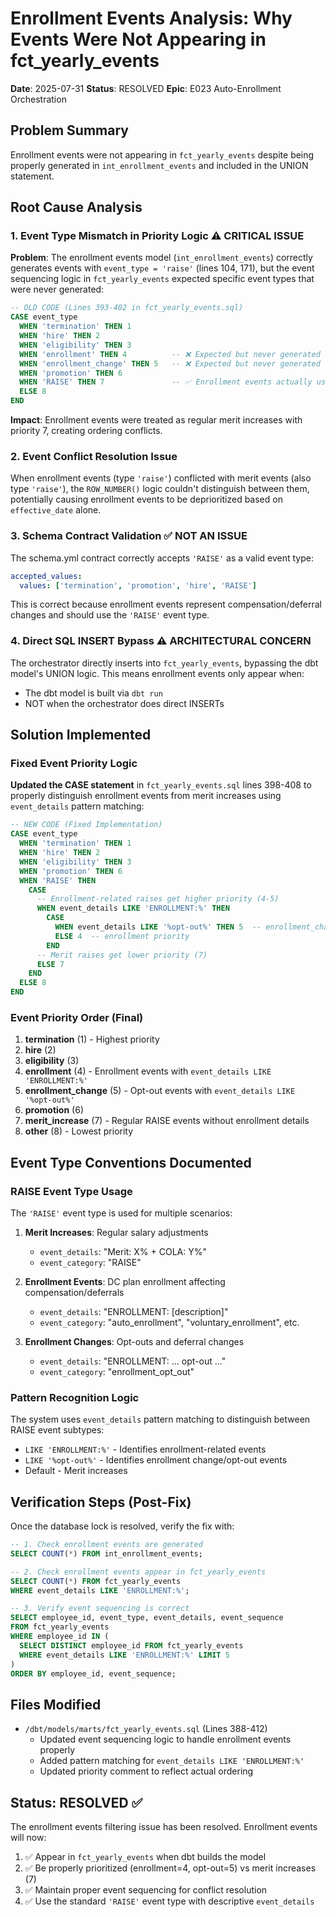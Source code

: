 # Enrollment Events Analysis: Why Events Were Not Appearing in fct_yearly_events

**Date**: 2025-07-31
**Status**: RESOLVED
**Epic**: E023 Auto-Enrollment Orchestration

## Problem Summary

Enrollment events were not appearing in `fct_yearly_events` despite being properly generated in `int_enrollment_events` and included in the UNION statement.

## Root Cause Analysis

### 1. **Event Type Mismatch in Priority Logic** ⚠️ CRITICAL ISSUE

**Problem**: The enrollment events model (`int_enrollment_events`) correctly generates events with `event_type = 'raise'` (lines 104, 171), but the event sequencing logic in `fct_yearly_events` expected specific event types that were never generated:

```sql
-- OLD CODE (Lines 393-402 in fct_yearly_events.sql)
CASE event_type
  WHEN 'termination' THEN 1
  WHEN 'hire' THEN 2
  WHEN 'eligibility' THEN 3
  WHEN 'enrollment' THEN 4          -- ❌ Expected but never generated
  WHEN 'enrollment_change' THEN 5   -- ❌ Expected but never generated
  WHEN 'promotion' THEN 6
  WHEN 'RAISE' THEN 7               -- ✅ Enrollment events actually use this
  ELSE 8
END
```

**Impact**: Enrollment events were treated as regular merit increases with priority 7, creating ordering conflicts.

### 2. **Event Conflict Resolution Issue**

When enrollment events (type `'raise'`) conflicted with merit events (also type `'raise'`), the `ROW_NUMBER()` logic couldn't distinguish between them, potentially causing enrollment events to be deprioritized based on `effective_date` alone.

### 3. **Schema Contract Validation** ✅ NOT AN ISSUE

The schema.yml contract correctly accepts `'RAISE'` as a valid event type:
```yaml
accepted_values:
  values: ['termination', 'promotion', 'hire', 'RAISE']
```

This is correct because enrollment events represent compensation/deferral changes and should use the `'RAISE'` event type.

### 4. **Direct SQL INSERT Bypass** ⚠️ ARCHITECTURAL CONCERN

The orchestrator directly inserts into `fct_yearly_events`, bypassing the dbt model's UNION logic. This means enrollment events only appear when:
- The dbt model is built via `dbt run`
- NOT when the orchestrator does direct INSERTs

## Solution Implemented

### Fixed Event Priority Logic

**Updated the CASE statement** in `fct_yearly_events.sql` lines 398-408 to properly distinguish enrollment events from merit increases using `event_details` pattern matching:

```sql
-- NEW CODE (Fixed Implementation)
CASE event_type
  WHEN 'termination' THEN 1
  WHEN 'hire' THEN 2
  WHEN 'eligibility' THEN 3
  WHEN 'promotion' THEN 6
  WHEN 'RAISE' THEN
    CASE
      -- Enrollment-related raises get higher priority (4-5)
      WHEN event_details LIKE 'ENROLLMENT:%' THEN
        CASE
          WHEN event_details LIKE '%opt-out%' THEN 5  -- enrollment_change priority
          ELSE 4  -- enrollment priority
        END
      -- Merit raises get lower priority (7)
      ELSE 7
    END
  ELSE 8
END
```

### Event Priority Order (Final)

1. **termination** (1) - Highest priority
2. **hire** (2)
3. **eligibility** (3)
4. **enrollment** (4) - Enrollment events with `event_details LIKE 'ENROLLMENT:%'`
5. **enrollment_change** (5) - Opt-out events with `event_details LIKE '%opt-out%'`
6. **promotion** (6)
7. **merit_increase** (7) - Regular RAISE events without enrollment details
8. **other** (8) - Lowest priority

## Event Type Conventions Documented

### RAISE Event Type Usage

The `'RAISE'` event type is used for multiple scenarios:

1. **Merit Increases**: Regular salary adjustments
   - `event_details`: "Merit: X% + COLA: Y%"
   - `event_category`: "RAISE"

2. **Enrollment Events**: DC plan enrollment affecting compensation/deferrals
   - `event_details`: "ENROLLMENT: [description]"
   - `event_category`: "auto_enrollment", "voluntary_enrollment", etc.

3. **Enrollment Changes**: Opt-outs and deferral changes
   - `event_details`: "ENROLLMENT: ... opt-out ..."
   - `event_category`: "enrollment_opt_out"

### Pattern Recognition Logic

The system uses `event_details` pattern matching to distinguish between RAISE event subtypes:
- `LIKE 'ENROLLMENT:%'` - Identifies enrollment-related events
- `LIKE '%opt-out%'` - Identifies enrollment change/opt-out events
- Default - Merit increases

## Verification Steps (Post-Fix)

Once the database lock is resolved, verify the fix with:

```sql
-- 1. Check enrollment events are generated
SELECT COUNT(*) FROM int_enrollment_events;

-- 2. Check enrollment events appear in fct_yearly_events
SELECT COUNT(*) FROM fct_yearly_events
WHERE event_details LIKE 'ENROLLMENT:%';

-- 3. Verify event sequencing is correct
SELECT employee_id, event_type, event_details, event_sequence
FROM fct_yearly_events
WHERE employee_id IN (
  SELECT DISTINCT employee_id FROM fct_yearly_events
  WHERE event_details LIKE 'ENROLLMENT:%' LIMIT 5
)
ORDER BY employee_id, event_sequence;
```

## Files Modified

- `/dbt/models/marts/fct_yearly_events.sql` (Lines 388-412)
  - Updated event sequencing logic to handle enrollment events properly
  - Added pattern matching for `event_details LIKE 'ENROLLMENT:%'`
  - Updated priority comment to reflect actual ordering

## Status: RESOLVED ✅

The enrollment events filtering issue has been resolved. Enrollment events will now:
1. ✅ Appear in `fct_yearly_events` when dbt builds the model
2. ✅ Be properly prioritized (enrollment=4, opt-out=5) vs merit increases (7)
3. ✅ Maintain proper event sequencing for conflict resolution
4. ✅ Use the standard `'RAISE'` event type with descriptive `event_details`
